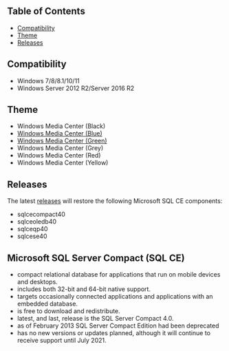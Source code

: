 ## Table of Contents

* [Compatibility](#compatibility)
* [Theme](#theme)
* [Releases](#releases)

## Compatibility

* Windows 7/8/8.1/10/11
* Windows Server 2012 R2/Server 2016 R2

## Theme

* Windows Media Center (Black)
* [Windows Media Center (Blue)](https://github.com/nyhtml/Windows-Media-Center/blob/master/Theme/blue.md)
* [Windows Media Center (Green)](https://github.com/nyhtml/Windows-Media-Center/blob/master/Theme/green.md)
* Windows Media Center (Grey)
* Windows Media Center (Red)
* Windows Media Center (Yellow)

## Releases

The latest [releases](https://github.com/nyhtml/Windows-Media-Center/releases) will restore the following Microsoft SQL CE components:
* sqlcecompact40
* sqlceoledb40
* sqlceqp40
* sqlcese40

## Microsoft SQL Server Compact (SQL CE)
* compact relational database for applications that run on mobile devices and desktops. 
* includes both 32-bit and 64-bit native support.
* targets occasionally connected applications and applications with an embedded database.
* is free to download and redistribute.
* latest, and last, release is the SQL Server Compact 4.0.
* as of February 2013 SQL Server Compact Edition had been deprecated
* has no new versions or updates  planned, although it will continue to receive support until July 2021.
